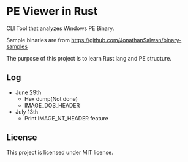 # PE Viewer in Rust

CLI Tool that analyzes Windows PE Binary.

Sample binaries are from https://github.com/JonathanSalwan/binary-samples

The purpose of this project is to learn Rust lang and PE structure.

## Log
- June 29th
    - Hex dump(Not done)
    - IMAGE_DOS_HEADER
- July 13th
    - Print IMAGE_NT_HEADER feature

## License
This project is licensed under MIT license.